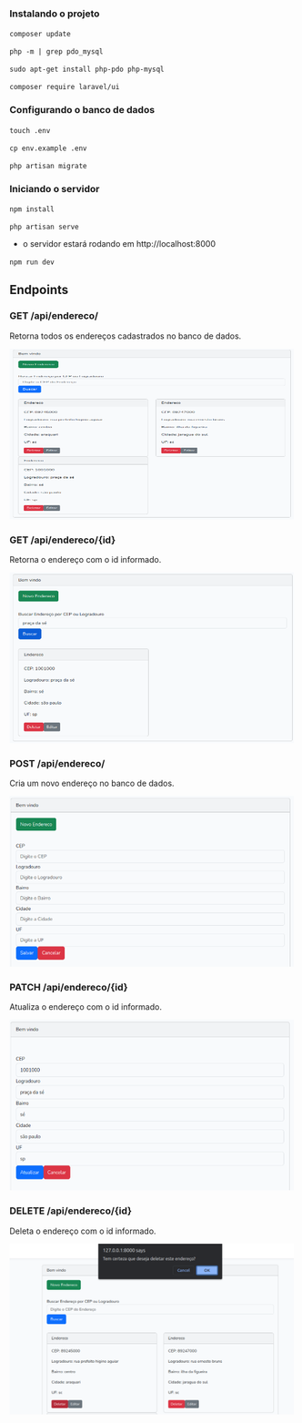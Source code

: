 ### Instalando o projeto

`composer update`

`php -m | grep pdo_mysql`

`sudo apt-get install php-pdo php-mysql`

`composer require laravel/ui`

### Configurando o banco de dados

`touch .env`

`cp env.example .env`

`php artisan migrate`

### Iniciando o servidor

`npm install`

`php artisan serve`

- o servidor estará rodando em http://localhost:8000

`npm run dev`

## Endpoints

### GET /api/endereco/

Retorna todos os endereços cadastrados no banco de dados.

<img src="app/../resources/img/Screenshot%20from%202023-08-14%2009-41-21.png" width="500" height="300">

### GET /api/endereco/{id}

Retorna o endereço com o id informado.

<img src="app/../resources/img/Screenshot%20from%202023-08-14%2009-43-45.png" width="500" height="300">

### POST /api/endereco/

Cria um novo endereço no banco de dados.

<img src="app/../resources/img/Screenshot%20from%202023-08-14%2009-42-22.png" width="500" height="300">

### PATCH /api/endereco/{id}

Atualiza o endereço com o id informado.

<img src="app/../resources/img/Screenshot%20from%202023-08-14%2009-43-13.png" width="500" height="300">

### DELETE /api/endereco/{id}

Deleta o endereço com o id informado.

<img src="app/../resources/img/Screenshot from 2023-08-14 09-52-36.png" width="500" height="300">

